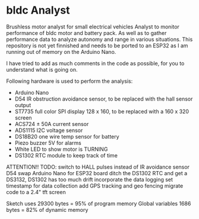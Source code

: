 # bldc Analyst
Brushless motor analyst for small electrical vehicles
Analyst to monitor performance of bldc motor and battery pack. As well as to gather 
performance data to analyze autonomy and range in various situations.
This repository is not yet finnished and needs to be ported to an ESP32 as I am running
out of memory on the Arduino Nano.

I have tried to add as much comments in the code as possible, for you to understand what is going on.

Following hardware is used to perform the analysis:
   - Arduino Nano
   - D54 IR obstruction avoidance sensor, to be replaced with the hall sensor output
   - ST7735 full color SPI display 128 x 160, to be replaced with a 160 x 320 screen
   - ACS724 ± 50A current sensor
   - ADS1115 I2C voltage sensor
   - DS18B20 one wire temp sensor for battery
   - Piezo buzzer 5V for alarms
   - White LED to show motor is TURNING
   - DS1302 RTC module to keep track of time

ATTENTION!! TODO:
     switch to HALL pulses instead of IR avoidance sensor D54
     swap Arduino Nano for ESP32 board
     ditch the DS1302 RTC and get a DS3132, DS1302 has too much drift
     incorporate the data logging
     set timestamp for data collection
     add GPS tracking and geo fencing
     migrate code to a 2.4" tft screen


Sketch uses     29300 bytes = 95% of program memory
Global variables 1686 bytes = 82% of dynamic memory
